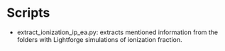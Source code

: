 # Scripts

- extract_ionization_ip_ea.py: extracts mentioned information from the folders with Lightforge simulations of ionization fraction.